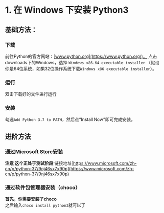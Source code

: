 # 1. 在 Windows 下安装 Python3

## 基础方法：

### 下载

前往Python的官方网站：[www.python.org](https://www.python.org/)， 点击downloads下的Windows，选择 `Windows x86-64 executable installer` （假设你是64位系统，如果32位操作系统下载`Windows x86 executable installer`）。

### 运行

双击下载好的文件进行运行

### 安装

勾选`Add Python 3.7 to PATH`，然后点“Install Now”即可完成安装。

## 进阶方法

### 通过Microsoft Store安装

**注意 这个正处于测试阶段** 链接地址[https://www.microsoft.com/zh-cn/p/python-37/9nj46sx7x90p](https://www.microsoft.com/zh-cn/p/python-37/9nj46sx7x90p)

### 通过软件包管理器安装（choco）

**首先，你需要安装了choco**  
之后输入`choco install python3`就可以了

